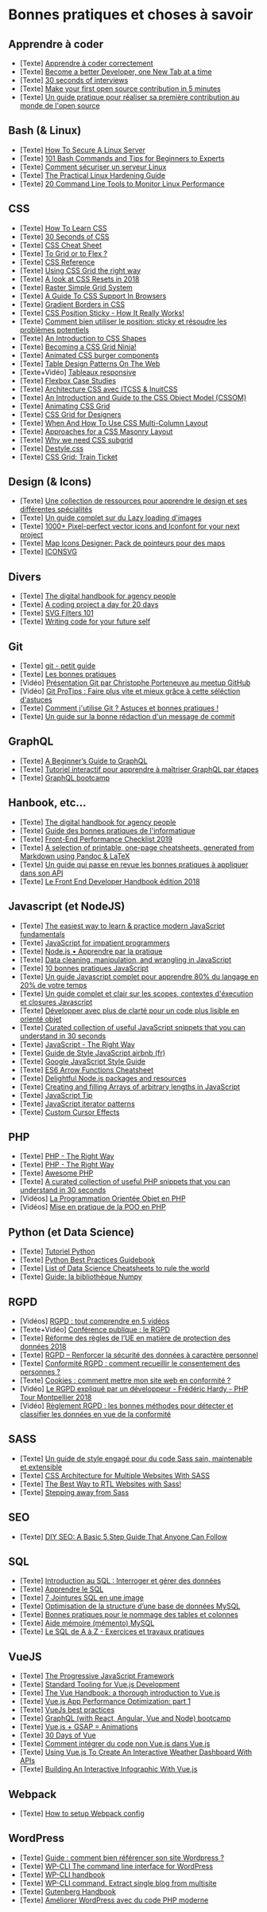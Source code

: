 Bonnes pratiques et choses à savoir
===================================

Apprendre à coder
---------------------------------
* [Texte] [Apprendre à coder correctement](https://programmation.developpez.com/tutoriel/apprendre-ecrire-meilleur-code/)
* [Texte] [Become a better Developer, one New Tab at a time](https://30secondsofknowledge.petrovicstefan.rs/)
* [Texte] [30 seconds of interviews](https://30secondsofinterviews.org/)
* [Texte] [Make your first open source contribution in 5 minutes](https://firstcontributions.github.io/)
* [Texte] [Un guide pratique pour réaliser sa première contribution au monde de l'open source](https://github.com/firstcontributions/first-contributions)

Bash (& Linux)
---------------------------------
* [Texte] [How To Secure A Linux Server](https://github.com/imthenachoman/How-To-Secure-A-Linux-Server#how-to-secure-a-linux-server)
* [Texte] [101 Bash Commands and Tips for Beginners to Experts](https://dev.to/awwsmm/101-bash-commands-and-tips-for-beginners-to-experts-30je)
* [Texte] [Comment sécuriser un serveur Linux](https://github.com/imthenachoman/How-To-Secure-A-Linux-Server#how-to-secure-a-linux-server)
* [Texte] [The Practical Linux Hardening Guide](https://github.com/trimstray/the-practical-linux-hardening-guide#the-practical-linux-hardening-guide)
* [Texte] [20 Command Line Tools to Monitor Linux Performance](https://www.tecmint.com/command-line-tools-to-monitor-linux-performance/)

CSS
---------------------------------
* [Texte] [How To Learn CSS](https://www.smashingmagazine.com/2019/01/how-to-learn-css/)
* [Texte] [30 Seconds of CSS](https://30-seconds.github.io/30-seconds-of-css/)
* [Texte] [CSS Cheat Sheet](https://adam-marsden.co.uk/css-cheat-sheet)
* [Texte] [To Grid or to Flex ?](https://css-irl.info/to-grid-or-to-flex/)
* [Texte] [CSS Reference](https://tympanus.net/codrops/css_reference/)
* [Texte] [Using CSS Grid the right way](https://vgpena.github.io/using-css-grid-the-right-way/)
* [Texte] [A look at CSS Resets in 2018](https://bitsofco.de/a-look-at-css-resets-in-2018/)
* [Texte] [Raster Simple Grid System](https://rsms.me/raster/)
* [Texte] [A Guide To CSS Support In Browsers](https://www.smashingmagazine.com/2019/02/css-browser-support/)
* [Texte] [Gradient Borders in CSS](https://css-tricks.com/gradient-borders-in-css/)
* [Texte] [CSS Position Sticky - How It Really Works!](https://medium.com/@elad/css-position-sticky-how-it-really-works-54cd01dc2d46)
* [Texte] [Comment bien utiliser le position: sticky et résoudre les problèmes potentiels](https://uxdesign.cc/position-stuck-96c9f55d9526)
* [Texte] [An Introduction to CSS Shapes](https://tympanus.net/codrops/2018/11/29/an-introduction-to-css-shapes/)
* [Texte] [Becoming a CSS Grid Ninja!](https://medium.com/@elad/becoming-a-css-grid-ninja-f4c6db018cc1)
* [Texte] [Animated CSS burger components](https://march08.github.io/animated-burgers/)
* [Texte] [Table Design Patterns On The Web](https://www.smashingmagazine.com/2019/01/table-design-patterns-web/)
* [Texte+Vidéo] [Tableaux responsive](https://www.grafikart.fr/tutoriels/table-responsive-1015)
* [Texte] [Flexbox Case Studies](https://flexbox.ninja/)
* [Texte] [Architecture CSS avec ITCSS & InuitCSS](https://medium.com/@KBizien/architecture-css-avec-itcss-inuitcss-6b4271cb1042)
* [Texte] [An Introduction and Guide to the CSS Object Model (CSSOM)](https://css-tricks.com/an-introduction-and-guide-to-the-css-object-model-cssom/)
* [Texte] [Animating CSS Grid](https://css-irl.info/animating-css-grid/)
* [Texte] [CSS Grid for Designers](https://open.nytimes.com/css-grid-for-designers-f74a883b98f5)
* [Texte] [When And How To Use CSS Multi-Column Layout](https://www.smashingmagazine.com/2019/01/css-multiple-column-layout-multicol/)
* [Texte] [Approaches for a CSS Masonry Layout](https://css-tricks.com/piecing-together-approaches-for-a-css-masonry-layout/)
* [Texte] [Why we need CSS subgrid](https://dev.to/kenbellows/why-we-need-css-subgrid-53mh)
* [Texte] [Destyle.css](https://nicolas-cusan.github.io/destyle.css/)
* [Texte] [CSS Grid: Train Ticket](https://codepen.io/oliviale/full/MZZYyO)

Design (& Icons)
---------------------------------
* [Texte] [Une collection de ressources pour apprendre le design et ses différentes spécialités](https://www.lapa.ninja/learn/)
* [Texte] [Un guide complet sur du Lazy loading d'images](https://dev.to/rnanwani/lazy-loading-images---the-complete-guide-2665)
* [Texte] [1000+ Pixel-perfect vector icons and Iconfont for your next project](https://iconscout.com/unicons)
* [Texte] [Map Icons Designer: Pack de pointeurs pour des maps](http://www.webiconset.com/map-icons/)
* [Texte] [ICONSVG](https://iconsvg.xyz/)

Divers
---------------------------------
* [Texte] [The digital handbook for agency people](https://fakeit.digital/)
* [Texte] [A coding project a day for 20 days](https://medium.freecodecamp.org/a-coding-project-a-day-for-20-days-5cd4c9383f84)
* [Texte] [SVG Filters 101](https://tympanus.net/codrops/2019/01/15/svg-filters-101/)
* [Texte] [Writing code for your future self](https://dev.to/sunnysingh/writing-code-for-your-future-self-3da2)

Git
---------------------------------
* [Texte] [git - petit guide](http://rogerdudler.github.io/git-guide/index.fr.html)
* [Texte] [Les bonnes pratiques](http://adopteungit.fr/methodologie/2016/08/16/les-bonnes-pratiques.html)
* [Vidéo] [Présentation Git par Christophe Porteneuve au meetup GitHub](https://youtu.be/HHE19hKsrW4)
* [Vidéo] [Git ProTips : Faire plus vite et mieux grâce à cette séléction d'astuces](https://youtu.be/ypR-rEBCoag)
* [Texte] [Comment j'utilise Git ? Astuces et bonnes pratiques !](https://guillaumebriday.fr/comment-jutilise-git-mes-astuces-et-bonnes-pratiques)
* [Texte] [Un guide sur la bonne rédaction d'un message de commit](https://chris.beams.io/posts/git-commit/)

GraphQL
---------------------------------
* [Texte] [A Beginner’s Guide to GraphQL](https://dev.to/leonardomso/a-beginners-guide-to-graphql-3kjj)
* [Texte] [Tutoriel interactif pour apprendre à maîtriser GraphQL par étapes](https://trygql.com/)
* [Texte] [GraphQL bootcamp](https://tylermcginnis.com/free-graphql-bootcamp/)

Hanbook, etc...
---------------------------------
* [Texte] [The digital handbook for agency people](https://fakeit.digital/)
* [Texte] [Guide des bonnes pratiques de l'informatique](https://www.ssi.gouv.fr/guide/guide-des-bonnes-pratiques-de-linformatique/)
* [Texte] [Front-End Performance Checklist 2019](https://www.smashingmagazine.com/2019/01/front-end-performance-checklist-2019-pdf-pages/)
* [Texte] [A selection of printable, one-page cheatsheets, generated from Markdown using Pandoc & LaTeX](https://github.com/kickstartcoding/cheatsheets)
* [Texte] [Un guide qui passe en revue les bonnes pratiques à appliquer dans son API](https://medium.com/pixelpoint/oh-man-look-at-your-api-22f330ab80d5)
* [Texte] [Le Front End Developer Handbook édition 2018](https://frontendmasters.com/books/front-end-handbook/2018/)

Javascript (et NodeJS)
---------------------------------
* [Texte] [The easiest way to learn & practice modern JavaScript fundamentals](https://learnjavascript.online/)
* [Texte] [JavaScript for impatient programmers](http://exploringjs.com/impatient-js/)
* [Texte] [Node.js • Apprendre par la pratique](https://oncletom.io/node.js/)
* [Texte] [Data cleaning, manipulation, and wrangling in JavaScript](http://learnjsdata.com/index.html)
* [Texte] [10 bonnes pratiques JavaScript](https://delicious-insights.com/fr/articles/dix-bonnes-pratiques-javascript/)
* [Texte] [Un guide Javascript complet pour apprendre 80% du langage en 20% de votre temps](https://medium.freecodecamp.org/the-complete-javascript-handbook-f26b2c71719c)
* [Texte] [Un guide complet et clair sur les scopes, contextes d'éxecution et closures Javascript](https://tylermcginnis.com/ultimate-guide-to-execution-contexts-hoisting-scopes-and-closures-in-javascript/)
* [Texte] [Développer avec plus de clarté pour un code plus lisible en orienté objet](https://alistapart.com/article/coding-with-clarity-part-ii)
* [Texte] [Curated collection of useful JavaScript snippets that you can understand in 30 seconds](https://30secondsofcode.org/)
* [Texte] [JavaScript - The Right Way](http://jstherightway.org/)
* [Texte] [Guide de Style JavaScript airbnb (fr)](https://github.com/nmussy/javascript-style-guide)
* [Texte] [Google JavaScript Style Guide](https://google.github.io/styleguide/jsguide.html)
* [Texte] [ES6 Arrow Functions Cheatsheet](https://dev.to//samanthaming/es6-arrow-functions-cheatsheet-1cn)
* [Texte] [Delightful Node.js packages and resources](https://github.com/sindresorhus/awesome-nodejs)
* [Texte] [Creating and filling Arrays of arbitrary lengths in JavaScript](http://2ality.com/2018/12/creating-arrays.html)
* [Texte] [JavaScript Tip](https://twitter.com/wesbos/status/1090624545990590465)
* [Texte] [JavaScript iterator patterns](https://loige.co/javascript-iterator-patterns/)
* [Texte] [Custom Cursor Effects](https://tympanus.net/codrops/2019/01/31/custom-cursor-effects/)

PHP
---------------------------------
* [Texte] [PHP - The Right Way](https://phptherightway.com)
* [Texte] [PHP - The Right Way](https://eilgin.github.io/php-the-right-way/)
* [Texte] [Awesome PHP](https://github.com/ziadoz/awesome-php)
* [Texte] [A curated collection of useful PHP snippets that you can understand in 30 seconds](https://github.com/appzcoder/30-seconds-of-php-code)
* [Vidéos] [La Programmation Orientée Objet en PHP](https://www.youtube.com/playlist?list=PLjwdMgw5TTLVDKy8ikf5Df5fnMqY-ec16)
* [Vidéos] [Mise en pratique de la POO en PHP](https://www.youtube.com/playlist?list=PLjwdMgw5TTLXP6JWACTxDqun0jJ5_sYvK)

Python (et Data Science) 
---------------------------------
* [Texte] [Tutoriel Python](https://docs.python.org/fr/3.5/tutorial/)
* [Texte] [Python Best Practices Guidebook](https://github.com/realpython/python-guide#hitchhikers-guide-to-python)
* [Texte] [List of Data Science Cheatsheets to rule the world](https://github.com/FavioVazquez/ds-cheatsheets)
* [Texte] [Guide: la bibliothèque Numpy](https://moncoachdata.com/blog/guide-numpy/)

RGPD
---------------------------------
* [Vidéos] [RGPD : tout comprendre en 5 vidéos](https://www.youtube.com/playlist?list=PLNSwc2fYyP6FQU02MWfeaTXmBG0OkRVIq)
* [Texte+Vidéo] [Conférence publique : le RGPD](https://wpchef.fr/conference-rgpd/)
* [Texte] [Réforme des règles de l’UE en matière de protection des données 2018](https://ec.europa.eu/commission/priorities/justice-and-fundamental-rights/data-protection/2018-reform-eu-data-protection-rules_fr)
* [Texte] [RGPD – Renforcer la sécurité des données à caractère personnel](https://www.ssi.gouv.fr/administration/reglementation/rgpd-renforcer-la-securite-des-donnees-a-caractere-personnel/)
* [Texte] [Conformité RGPD : comment recueillir le consentement des personnes ?](https://www.cnil.fr/fr/conformite-rgpd-comment-recueillir-le-consentement-des-personnes)
* [Texte] [Cookies : comment mettre mon site web en conformité ?](https://www.cnil.fr/fr/cookies-comment-mettre-mon-site-web-en-conformite)
* [Vidéo] [Le RGPD expliqué par un développeur - Frédéric Hardy - PHP Tour Montpellier 2018](https://youtu.be/9Oe3xwK7wc0)
* [Vidéo] [Règlement RGPD : les bonnes méthodes pour détecter et classifier les données en vue de la conformité](https://youtu.be/u5iLKpH4Zmg)

SASS
---------------------------------
* [Texte] [Un guide de style engagé pour du code Sass sain, maintenable et extensible](https://sass-guidelin.es/fr/)
* [Texte] [CSS Architecture for Multiple Websites With SASS](https://medium.com/@elad/css-architecture-for-multiple-websites-with-sass-7e923fc53f7a)
* [Texte] [The Best Way to RTL Websites with Sass!](https://medium.com/@elad/the-best-way-to-rtl-your-website-with-sass-105e34a4298a)
* [Texte] [Stepping away from Sass](https://cathydutton.co.uk/posts/why-i-stopped-using-sass/)

SEO
---------------------------------
* [Texte] [DIY SEO: A Basic 5 Step Guide That Anyone Can Follow](https://ahrefs.com/blog/diy-seo/)

SQL
---------------------------------
* [Texte] [Introduction au SQL : Interroger et gérer des données](https://fr.khanacademy.org/computing/computer-programming/sql)
* [Texte] [Apprendre le SQL](https://sql.sh/)
* [Texte] [7 Jointures SQL en une image](https://sql.sh/2401-sql-join-infographie)
* [Texte] [Optimisation de la structure d’une base de données MySQL](https://sql.sh/1537-optimisation-structure-mysql)
* [Texte] [Bonnes pratiques pour le nommage des tables et colonnes](https://sql.sh/1396-nom-table-colonne)
* [Texte] [Aide mémoire (mémento) MySQL](https://sql.sh/919-aide-memoire-mysql)
* [Texte] [Le SQL de A à Z - Exercices et travaux pratiques](https://sqlpro.developpez.com/Exercices/)

VueJS
---------------------------------
* [Texte] [The Progressive JavaScript Framework](https://fr.vuejs.org/index.html)
* [Texte] [Standard Tooling for Vue.js Development](https://cli.vuejs.org/)
* [Texte] [The Vue Handbook: a thorough introduction to Vue.js](https://medium.freecodecamp.org/the-vue-handbook-a-thorough-introduction-to-vue-js-1e86835d8446)
* [Texte] [Vue.js App Performance Optimization: part 1](https://itnext.io/vue-js-app-performance-optimization-part-1-introduction-to-performance-optimization-and-lazy-29e4ff101019)
* [Texte] [VueJs best practices](https://blog.usejournal.com/vue-js-best-practices-c5da8d7af48d)
* [Texte] [GraphQL (with React, Angular, Vue and Node) bootcamp](https://tylermcginnis.com/free-graphql-bootcamp/)
* [Texte] [Vue.js + GSAP = Animations](https://blog.usejournal.com/vue-js-gsap-animations-26fc6b1c3c5a)
* [Texte] [30 Days of Vue](https://github.com/fullstackio/30-days-of-vue)
* [Texte] [Comment intégrer du code non Vue.js dans Vue.js](https://www.smashingmagazine.com/2019/02/vue-framework-third-party-javascript/) 
* [Texte] [Using Vue.js To Create An Interactive Weather Dashboard With APIs](https://www.smashingmagazine.com/2019/02/interactive-weather-dashboard-api-vue-js/)
* [Texte] [Building An Interactive Infographic With Vue.js](https://www.smashingmagazine.com/2018/11/interactive-infographic-vue-js/)

Webpack
---------------------------------
* [Texte] [How to setup Webpack config](https://areknawo.com/how-to-setup-webpack-config/)

WordPress
---------------------------------
* [Texte] [Guide : comment bien référencer son site Wordpress ?](https://ahrefs.com/blog/wordpress-seo/)
* [Texte] [WP-CLI The command line interface for WordPress](https://wp-cli.org/fr/)
* [Texte] [WP-CLI handbook](https://make.wordpress.org/cli/handbook/)
* [Texte] [WP-CLI command. Extract single blog from multisite](https://github.com/trepmal/blog-extractor)
* [Texte] [Gutenberg Handbook](https://wordpress.org/gutenberg/handbook/)
* [Texte] [Améliorer WordPress avec du code PHP moderne](https://www.smashingmagazine.com/2019/02/wordpress-modern-php/)